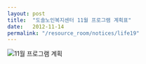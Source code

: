 ```yaml
---
layout: post
title:  "도솔노인복지센터 11월 프로그램 계획표"
date:   2012-11-14
permalink: "/resource_room/notices/life19"
---
```


![11월 프로그램 계획](/resource_room/notices/files/11월프로그램계획및식단표.png)

